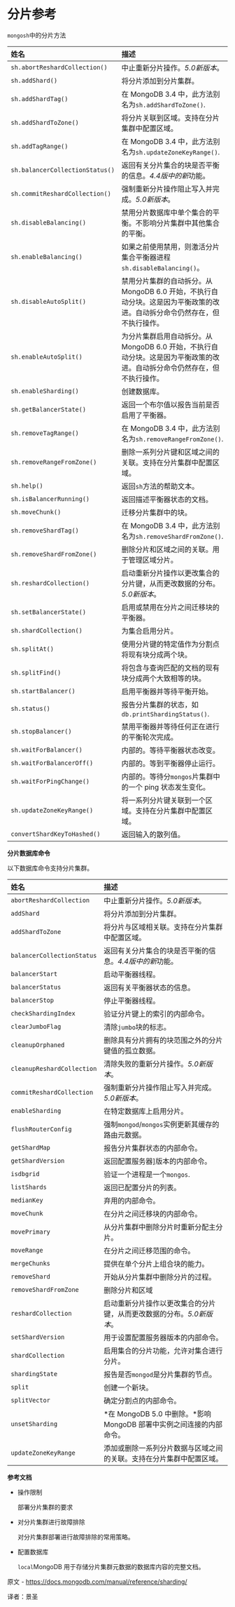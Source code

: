 # 分片参考

`mongosh`中的分片方法

| 姓名                            | 描述                                                         |
| :------------------------------ | :----------------------------------------------------------- |
| `sh.abortReshardCollection()`   | 中止重新分片操作。*5.0新版本*。                              |
| `sh.addShard()`                 | 将分片添加到分片集群。                                       |
| `sh.addShardTag()`              | 在 MongoDB 3.4 中，此方法别名为`sh.addShardToZone()`.        |
| `sh.addShardToZone()`           | 将分片关联到区域。支持在分片集群中配置区域。                 |
| `sh.addTagRange()`              | 在 MongoDB 3.4 中，此方法别名为`sh.updateZoneKeyRange()`.    |
| `sh.balancerCollectionStatus()` | 返回有关分片集合的块是否平衡的信息。*4.4版中的新*功能。      |
| `sh.commitReshardCollection()`  | 强制重新分片操作阻止写入并完成。*5.0新版本*。                |
| `sh.disableBalancing()`         | 禁用分片数据库中单个集合的平衡。不影响分片集群中其他集合的平衡。 |
| `sh.enableBalancing()`          | 如果之前使用禁用，则激活分片集合平衡器进程`sh.disableBalancing()`。 |
| `sh.disableAutoSplit()`         | 禁用分片集群的自动拆分。从 MongoDB 6.0 开始，不执行自动分块。这是因为平衡政策的改进。自动拆分命令仍然存在，但不执行操作。 |
| `sh.enableAutoSplit()`          | 为分片集群启用自动拆分。从 MongoDB 6.0 开始，不执行自动分块。这是因为平衡政策的改进。自动拆分命令仍然存在，但不执行操作。 |
| `sh.enableSharding()`           | 创建数据库。                                                 |
| `sh.getBalancerState()`         | 返回一个布尔值以报告当前是否启用了平衡器。                   |
| `sh.removeTagRange()`           | 在 MongoDB 3.4 中，此方法别名为`sh.removeRangeFromZone()`.   |
| `sh.removeRangeFromZone()`      | 删除一系列分片键和区域之间的关联。支持在分片集群中配置区域。 |
| `sh.help()`                     | 返回`sh`方法的帮助文本。                                     |
| `sh.isBalancerRunning()`        | 返回描述平衡器状态的文档。                                   |
| `sh.moveChunk()`                | 迁移分片集群中的块。                                         |
| `sh.removeShardTag()`           | 在 MongoDB 3.4 中，此方法别名为`sh.removeShardFromZone()`.   |
| `sh.removeShardFromZone()`      | 删除分片和区域之间的关联。用于管理区域分片。                 |
| `sh.reshardCollection()`        | 启动重新分片操作以更改集合的分片键，从而更改数据的分布。*5.0新版本*。 |
| `sh.setBalancerState()`         | 启用或禁用在分片之间迁移块的平衡器。                         |
| `sh.shardCollection()`          | 为集合启用分片。                                             |
| `sh.splitAt()`                  | 使用分片键的特定值作为分割点将现有块分成两个块。             |
| `sh.splitFind()`                | 将包含与查询匹配的文档的现有块分成两个大致相等的块。         |
| `sh.startBalancer()`            | 启用平衡器并等待平衡开始。                                   |
| `sh.status()`                   | 报告分片集群的状态，如`db.printShardingStatus()`.            |
| `sh.stopBalancer()`             | 禁用平衡器并等待任何正在进行的平衡轮次完成。                 |
| `sh.waitForBalancer()`          | 内部的。等待平衡器状态改变。                                 |
| `sh.waitForBalancerOff()`       | 内部的。等到平衡器停止运行。                                 |
| `sh.waitForPingChange()`        | 内部的。等待分`mongos`片集群中的一个 ping 状态发生变化。     |
| `sh.updateZoneKeyRange()`       | 将一系列分片键关联到一个区域。支持在分片集群中配置区域。     |
| `convertShardKeyToHashed()`     | 返回输入的散列值。                                           |

**分片数据库命令**

以下数据库命令支持分片集群。

| 姓名                       | 描述                                                         |
| :------------------------- | :----------------------------------------------------------- |
| `abortReshardCollection`   | 中止重新分片操作。*5.0新版本*。                              |
| `addShard`                 | 将分片添加到分片集群。                                       |
| `addShardToZone`           | 将分片与区域相关联。支持在分片集群中配置区域。               |
| `balancerCollectionStatus` | 返回有关分片集合的块是否平衡的信息。*4.4版中的新*功能。      |
| `balancerStart`            | 启动平衡器线程。                                             |
| `balancerStatus`           | 返回有关平衡器状态的信息。                                   |
| `balancerStop`             | 停止平衡器线程。                                             |
| `checkShardingIndex`       | 验证分片键上的索引的内部命令。                               |
| `clearJumboFlag`           | 清除`jumbo`块的标志。                                        |
| `cleanupOrphaned`          | 删除具有分片拥有的块范围之外的分片键值的孤立数据。           |
| `cleanupReshardCollection` | 清除失败的重新分片操作。*5.0新版本*。                        |
| `commitReshardCollection`  | 强制重新分片操作阻止写入并完成。*5.0新版本*。                |
| `enableSharding`           | 在特定数据库上启用分片。                                     |
| `flushRouterConfig`        | 强制`mongod`/`mongos`实例更新其缓存的路由元数据。            |
| `getShardMap`              | 报告分片集群状态的内部命令。                                 |
| `getShardVersion`          | 返回配置服务器]版本的内部命令。                              |
| `isdbgrid`                 | 验证一个进程是一个`mongos`.                                  |
| `listShards`               | 返回已配置分片的列表。                                       |
| `medianKey`                | 弃用的内部命令。                                             |
| `moveChunk`                | 在分片之间迁移块的内部命令。                                 |
| `movePrimary`              | 从分片集群中删除分片时重新分配主分片。                       |
| `moveRange`                | 在分片之间迁移范围的命令。                                   |
| `mergeChunks`              | 提供在单个分片上组合块的能力。                               |
| `removeShard`              | 开始从分片集群中删除分片的过程。                             |
| `removeShardFromZone`      | 删除分片和区域                                               |
| `reshardCollection`        | 启动重新分片操作以更改集合的分片键，从而更改数据的分布。*5.0新版本*。 |
| `setShardVersion`          | 用于设置配置服务器版本的内部命令。                           |
| `shardCollection`          | 启用集合的分片功能，允许对集合进行分片。                     |
| `shardingState`            | 报告是否`mongod`是分片集群的节点。                           |
| `split`                    | 创建一个新块。                                               |
| `splitVector`              | 确定分割点的内部命令。                                       |
| `unsetSharding`            | *在 MongoDB 5.0 中删除。*影响 MongoDB 部署中实例之间连接的内部命令。 |
| `updateZoneKeyRange`       | 添加或删除一系列分片数据与区域之间的关联。支持在分片集群中配置区域。 |

**参考文档**

- 操作限制

  部署分片集群的要求

- 对分片集群进行故障排除

  对分片集群部署进行故障排除的常用策略。

- 配置数据库

  `local`MongoDB 用于存储分片集群元数据的数据库内容的完整文档。



原文 -  https://docs.mongodb.com/manual/reference/sharding/ 

译者：景圣
